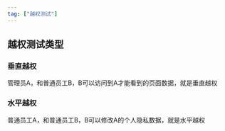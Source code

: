 ```yaml
---
tag: ["越权测试"]
---
```

## 越权测试类型
### 垂直越权
管理员A，和普通员工B，B可以访问到A才能看到的页面数据，就是垂直越权

### 水平越权
普通员工A，和普通员工B，B可以修改A的个人隐私数据，就是水平越权
